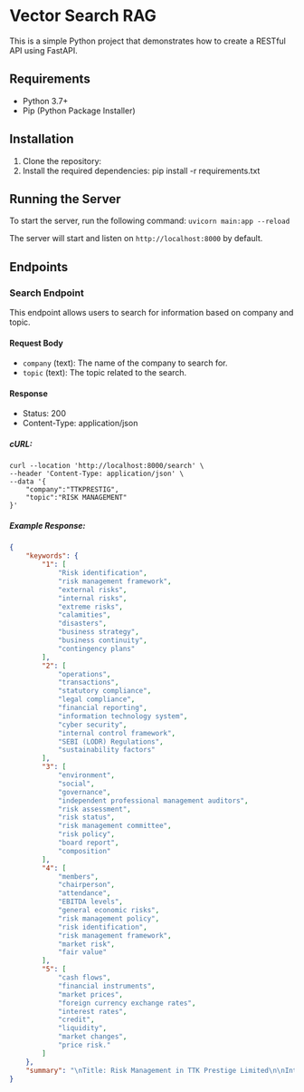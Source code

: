 # Vector Search RAG

This is a simple Python project that demonstrates how to create a RESTful API using FastAPI.

## Requirements

- Python 3.7+
- Pip (Python Package Installer)

## Installation

1. Clone the repository:
3. Install the required dependencies: pip install -r requirements.txt


## Running the Server

To start the server, run the following command:
`uvicorn main:app --reload`

The server will start and listen on `http://localhost:8000` by default.


## Endpoints

### Search Endpoint

This endpoint allows users to search for information based on company and topic.

#### Request Body

- `company` (text): The name of the company to search for.
- `topic` (text): The topic related to the search.

#### Response

- Status: 200
- Content-Type: application/json

##### cURL:
```
curl --location 'http://localhost:8000/search' \
--header 'Content-Type: application/json' \
--data '{
    "company":"TTKPRESTIG",
    "topic":"RISK MANAGEMENT"
}'
```

##### Example Response:

```json
{
    "keywords": {
        "1": [
            "Risk identification",
            "risk management framework",
            "external risks",
            "internal risks",
            "extreme risks",
            "calamities",
            "disasters",
            "business strategy",
            "business continuity",
            "contingency plans"
        ],
        "2": [
            "operations",
            "transactions",
            "statutory compliance",
            "legal compliance",
            "financial reporting",
            "information technology system",
            "cyber security",
            "internal control framework",
            "SEBI (LODR) Regulations",
            "sustainability factors"
        ],
        "3": [
            "environment",
            "social",
            "governance",
            "independent professional management auditors",
            "risk assessment",
            "risk status",
            "risk management committee",
            "risk policy",
            "board report",
            "composition"
        ],
        "4": [
            "members",
            "chairperson",
            "attendance",
            "EBITDA levels",
            "general economic risks",
            "risk management policy",
            "risk identification",
            "risk management framework",
            "market risk",
            "fair value"
        ],
        "5": [
            "cash flows",
            "financial instruments",
            "market prices",
            "foreign currency exchange rates",
            "interest rates",
            "credit",
            "liquidity",
            "market changes",
            "price risk."
        ]
    },
    "summary": "\nTitle: Risk Management in TTK Prestige Limited\n\nIntroduction:\nThe document provides information on the risk management practices of TTK Prestige Limited, a company listed on the stock exchange. It includes details on the Risk Management Committee, its composition and responsibilities, as well as the company's risk management policy and framework.\n\nSummary:\n1. The Risk Management Committee of TTK Prestige Limited is responsible for identifying and assessing risks related to various aspects of the company's operations, including strategy, operations, compliance, financials, sustainability, and cyber security.\n2. The committee met thrice and all members attended the meetings.\n3. The committee's details are provided in the Board's Report.\n4. The company has a Risk Management Policy in place, which includes identifying potential risks that may threaten the company's existence.\n5. The policy is available on the company's website.\n6. The company has a risk identification and management framework appropriate to its size and operating environment.\n7. Risks are continuously identified in relation to business strategy, operations, compliance, financial reporting, and IT systems.\n8. The company utilizes the services of independent professional management auditors for risk management.\n9. The scope of risk management also includes sustainability factors.\n10. The company is exposed to market"
}

